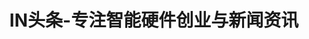 ---
description: 智能硬件界的今日头条。
layout: post
results:
- primaryGenreName: News
  version: '2.0.1'
  genreIds:
  - '6009'
  - '6000'
  formattedPrice: 免费
  artworkUrl60: http://is2.mzstatic.com/image/thumb/Purple111/v4/9a/69/f9/9a69f9e2-3a8a-8aba-e4a2-fd98ce5eb0aa/source/60x60bb.jpg
  minimumOsVersion: '8.0'
  appletvScreenshotUrls: &a []
  sellerName: IngDan Technology (Shenzhen) Co., Ltd.
  supportedDevices:
  - iPad2Wifi-iPad2Wifi
  - iPad23G-iPad23G
  - iPhone4S-iPhone4S
  - iPadThirdGen-iPadThirdGen
  - iPadThirdGen4G-iPadThirdGen4G
  - iPhone5-iPhone5
  - iPodTouchFifthGen-iPodTouchFifthGen
  - iPadFourthGen-iPadFourthGen
  - iPadFourthGen4G-iPadFourthGen4G
  - iPadMini-iPadMini
  - iPadMini4G-iPadMini4G
  - iPhone5c-iPhone5c
  - iPhone5s-iPhone5s
  - iPadAir-iPadAir
  - iPadAirCellular-iPadAirCellular
  - iPadMiniRetina-iPadMiniRetina
  - iPadMiniRetinaCellular-iPadMiniRetinaCellular
  - iPhone6-iPhone6
  - iPhone6Plus-iPhone6Plus
  - iPadAir2-iPadAir2
  - iPadAir2Cellular-iPadAir2Cellular
  - iPadMini3-iPadMini3
  - iPadMini3Cellular-iPadMini3Cellular
  - iPodTouchSixthGen-iPodTouchSixthGen
  - iPhone6s-iPhone6s
  - iPhone6sPlus-iPhone6sPlus
  - iPadMini4-iPadMini4
  - iPadMini4Cellular-iPadMini4Cellular
  - iPadPro-iPadPro
  - iPadProCellular-iPadProCellular
  - iPadPro97-iPadPro97
  - iPadPro97Cellular-iPadPro97Cellular
  - iPhoneSE-iPhoneSE
  - iPhone7-iPhone7
  - iPhone7Plus-iPhone7Plus
  - iPad611-iPad611
  - iPad612-iPad612
  genres:
  - 新闻
  - 商务
  currentVersionReleaseDate: '2017-03-29T18:17:13Z'
  trackName: IN头条-专注智能硬件创业与新闻资讯
  isVppDeviceBasedLicensingEnabled: true
  description: 'IN头条，全球最大智能硬件服务商硬蛋旗下的资讯以及资源连接服务平台，是全球首个专注智能硬件投融资，项目推荐与热点资讯聚合平台。这里汇集100,000名智能硬件CEO、高管、顶尖人才及国内外知名投资人。无论你是创业者还是投资人，IN头条都能给你最想看的内容。这里有行业资讯、行业干货、投融资、创业、名人大咖、项目推荐、分析报告、产品信息，更多精彩，等你来发现…

     

    【分析报告】资深专家独家坐镇，热点趋势深度解读；

    【行业资讯】聚焦行业时事风向，万千资讯实时播报；

    【个性推荐】精准算法知心懂你，只为匹配适合你的资源；

    【大咖直播】专家大咖为你开讲，创投技术全面覆盖；

     

    立即下载IN头条，读你想读的，拿你想拿的！'
  price: 0
  trackId: 1197794545
  releaseDate: '2017-01-27T14:34:24Z'
  advisories: *a
  screenshotUrls:
  - http://a2.mzstatic.com/us/r30/Purple82/v4/ba/35/9c/ba359cbc-0acb-ba3b-2beb-89d7cf6757c1/screen696x696.jpeg
  - http://a1.mzstatic.com/us/r30/Purple91/v4/ca/e9/62/cae9623c-5ef0-228e-667b-713827f69e5e/screen696x696.jpeg
  - http://a4.mzstatic.com/us/r30/Purple111/v4/be/08/36/be083637-1c4b-f305-7278-0ab3b0e6225e/screen696x696.jpeg
  - http://a4.mzstatic.com/us/r30/Purple111/v4/11/69/7b/11697be0-ee1f-cc25-0078-6c5865efbb10/screen696x696.jpeg
  artistViewUrl: https://itunes.apple.com/cn/developer/ingdan-technology-shenzhen-co-ltd/id1086950813?uo=4
  primaryGenreId: 6009
  userRatingCount: 65
  kind: software
  fileSizeBytes: '15328256'
  sellerUrl: http://www.ingdan.com
  trackContentRating: 4+
  bundleId: com.ingdan.IngDanNews
  contentAdvisoryRating: 4+
  trackCensoredName: IN头条-专注智能硬件创业与新闻资讯
  isGameCenterEnabled: false
  artistName: IngDan Technology (Shenzhen) Co., Ltd.
  languageCodesISO2A:
  - ZH
  releaseNotes: '1、增加资讯个性化推荐

    2、优化首页、职播交互细节

    3、修复已知bug'
  features: *a
  averageUserRating: 5
  wrapperType: software
  artworkUrl512: http://is2.mzstatic.com/image/thumb/Purple111/v4/9a/69/f9/9a69f9e2-3a8a-8aba-e4a2-fd98ce5eb0aa/source/512x512bb.jpg
  artworkUrl100: http://is2.mzstatic.com/image/thumb/Purple111/v4/9a/69/f9/9a69f9e2-3a8a-8aba-e4a2-fd98ce5eb0aa/source/100x100bb.jpg
  trackViewUrl: https://geo.itunes.apple.com/cn/app/in%E5%A4%B4%E6%9D%A1-%E4%B8%93%E6%B3%A8%E6%99%BA%E8%83%BD%E7%A1%AC%E4%BB%B6%E5%88%9B%E4%B8%9A%E4%B8%8E%E6%96%B0%E9%97%BB%E8%B5%84%E8%AE%AF/id1197794545?mt=8&uo=4
  artistId: 1086950813
  currency: CNY
  ipadScreenshotUrls: *a
category: 新闻
tags: tag1
resultCount: 1
title: IN头条-专注智能硬件创业与新闻资讯

---